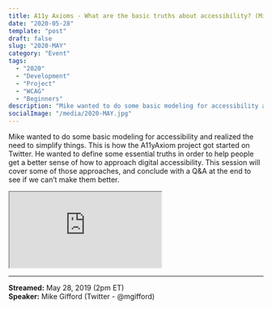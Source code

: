 ```yaml
---
title: A11y Axioms - What are the basic truths about accessibility? (Mike Gifford)
date: "2020-05-28"
template: "post"
draft: false
slug: "2020-MAY"
category: "Event"
tags:
  - "2020"
  - "Development"
  - "Project"
  - "WCAG"
  - "Beginners"
description: "Mike wanted to do some basic modeling for accessibility and realized the need to simplify things. This is how the A11yAxiom project got started on Twitter. He wanted to define some essential truths in order to help people get a better sense of how to approach digital accessibility. This session will cover some of those approaches, and conclude with a Q&A at the end to see if we can’t make them better."
socialImage: "/media/2020-MAY.jpg"
---
```

Mike wanted to do some basic modeling for accessibility and realized the need to simplify things. This is how the A11yAxiom project got started on Twitter. He wanted to define some essential truths in order to help people get a better sense of how to approach digital accessibility. This session will cover some of those approaches, and conclude with a Q&A at the end to see if we can’t make them better.

<iframe src="https://www.youtube.com/embed/KAxJ9We74d8" allow="accelerometer; autoplay; encrypted-media; gyroscope; picture-in-picture" allowfullscreen></iframe>

-----
<b>Streamed:</b> May 28, 2019 (2pm ET)<br>
<b>Speaker:</b> Mike Gifford (Twitter - @mgifford)<br>